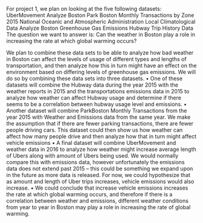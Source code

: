 For project 1, we plan on looking at the five following datasets: 
   UberMovement
   Analyze Boston Park Boston Monthly Transactions by Zone 2015 
   National Oceanic and Atmospheric Administration Local Climatological Data
   Analyze Boston Greenhouse Gas Emissions
   Hubway Trip History Data
The question we want to answer is: Can the weather in Boston play a role in increasing the rate at which global warming occurs?

We plan to combine these data sets to be able to analyze how bad weather in Boston can affect the levels of usage of different types and lengths of transportation, and then analyze how this in turn might have an effect on the environment based on differing levels of greenhouse gas emissions. We will do so by combining these data sets into three datasets.
•	One of these datasets will combine the Hubway data during the year 2015 with the weather reports in 2015 and the transportations emissions data in 2015 to analyze how weather can affect Hubway usage and determine if there seems to be a correlation between hubway usage level and emissions.
•	Another dataset will combine ParkBoston Monthly Transactions from the year 2015 with Weather and Emissions data from the same year. We make the assumption that if there are fewer parking transactions, there are fewer people driving cars. This dataset could then show us how weather can affect how many people drive and then analyze how that in turn might affect vehicle emissions
•	A final dataset will combine UberMovement and weather data in 2016 to analyze how weather might increase average length of Ubers along with amount of Ubers being used. We would normally compare this with emissions data, however unfortunately the emissions data does not extend past 2015 – this could be something we expand upon in the future as more data is released. For now, we could hypothesize that as amount and length of Uber trips increases, vehicle emissions would also increase.
•	We could conclude that increase vehicle emissions increases the rate at which global warming occurs, and therefore if there is a correlation between weather and emissions, different weather conditions from year to year in Boston may play a role in increasing the rate of global warming.

